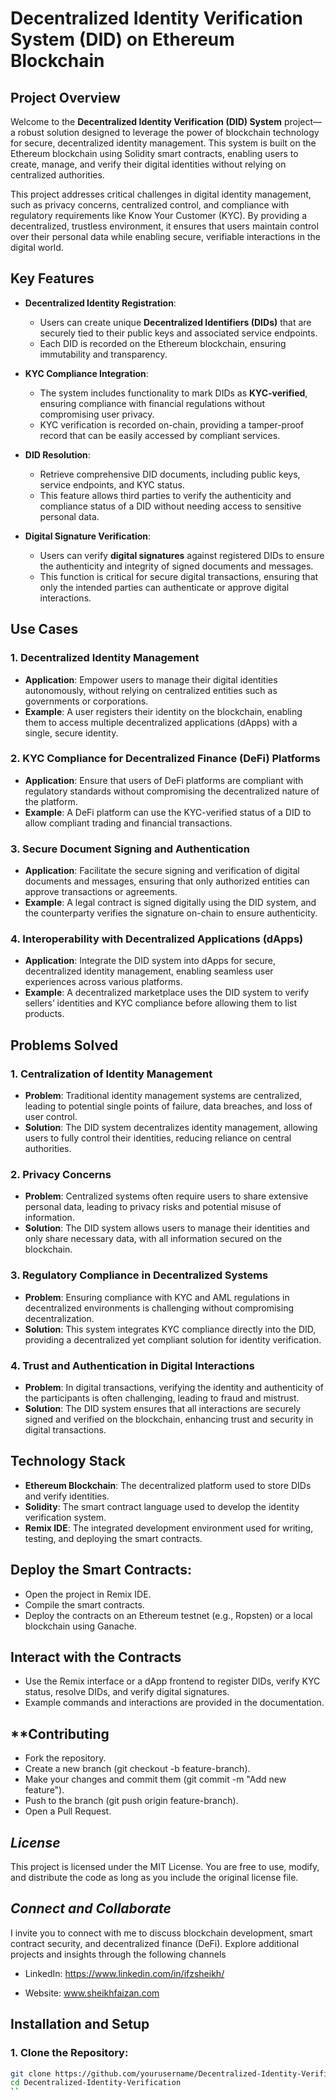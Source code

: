 # **Decentralized Identity Verification System (DID) on Ethereum Blockchain**

## **Project Overview**

Welcome to the **Decentralized Identity Verification (DID) System** project—a robust solution designed to leverage the power of blockchain technology for secure, decentralized identity management. This system is built on the Ethereum blockchain using Solidity smart contracts, enabling users to create, manage, and verify their digital identities without relying on centralized authorities.

This project addresses critical challenges in digital identity management, such as privacy concerns, centralized control, and compliance with regulatory requirements like Know Your Customer (KYC). By providing a decentralized, trustless environment, it ensures that users maintain control over their personal data while enabling secure, verifiable interactions in the digital world.

## **Key Features**

- **Decentralized Identity Registration**: 
  - Users can create unique **Decentralized Identifiers (DIDs)** that are securely tied to their public keys and associated service endpoints.
  - Each DID is recorded on the Ethereum blockchain, ensuring immutability and transparency.

- **KYC Compliance Integration**:
  - The system includes functionality to mark DIDs as **KYC-verified**, ensuring compliance with financial regulations without compromising user privacy.
  - KYC verification is recorded on-chain, providing a tamper-proof record that can be easily accessed by compliant services.

- **DID Resolution**:
  - Retrieve comprehensive DID documents, including public keys, service endpoints, and KYC status.
  - This feature allows third parties to verify the authenticity and compliance status of a DID without needing access to sensitive personal data.

- **Digital Signature Verification**:
  - Users can verify **digital signatures** against registered DIDs to ensure the authenticity and integrity of signed documents and messages.
  - This function is critical for secure digital transactions, ensuring that only the intended parties can authenticate or approve digital interactions.

## **Use Cases**

### **1. Decentralized Identity Management**
   - **Application**: Empower users to manage their digital identities autonomously, without relying on centralized entities such as governments or corporations.
   - **Example**: A user registers their identity on the blockchain, enabling them to access multiple decentralized applications (dApps) with a single, secure identity.

### **2. KYC Compliance for Decentralized Finance (DeFi) Platforms**
   - **Application**: Ensure that users of DeFi platforms are compliant with regulatory standards without compromising the decentralized nature of the platform.
   - **Example**: A DeFi platform can use the KYC-verified status of a DID to allow compliant trading and financial transactions.

### **3. Secure Document Signing and Authentication**
   - **Application**: Facilitate the secure signing and verification of digital documents and messages, ensuring that only authorized entities can approve transactions or agreements.
   - **Example**: A legal contract is signed digitally using the DID system, and the counterparty verifies the signature on-chain to ensure authenticity.

### **4. Interoperability with Decentralized Applications (dApps)**
   - **Application**: Integrate the DID system into dApps for secure, decentralized identity management, enabling seamless user experiences across various platforms.
   - **Example**: A decentralized marketplace uses the DID system to verify sellers’ identities and KYC compliance before allowing them to list products.

## **Problems Solved**

### **1. Centralization of Identity Management**
   - **Problem**: Traditional identity management systems are centralized, leading to potential single points of failure, data breaches, and loss of user control.
   - **Solution**: The DID system decentralizes identity management, allowing users to fully control their identities, reducing reliance on central authorities.

### **2. Privacy Concerns**
   - **Problem**: Centralized systems often require users to share extensive personal data, leading to privacy risks and potential misuse of information.
   - **Solution**: The DID system allows users to manage their identities and only share necessary data, with all information secured on the blockchain.

### **3. Regulatory Compliance in Decentralized Systems**
   - **Problem**: Ensuring compliance with KYC and AML regulations in decentralized environments is challenging without compromising decentralization.
   - **Solution**: This system integrates KYC compliance directly into the DID, providing a decentralized yet compliant solution for identity verification.

### **4. Trust and Authentication in Digital Interactions**
   - **Problem**: In digital transactions, verifying the identity and authenticity of the participants is often challenging, leading to fraud and mistrust.
   - **Solution**: The DID system ensures that all interactions are securely signed and verified on the blockchain, enhancing trust and security in digital transactions.

## **Technology Stack**

- **Ethereum Blockchain**: The decentralized platform used to store DIDs and verify identities.
- **Solidity**: The smart contract language used to develop the identity verification system.
- **Remix IDE**: The integrated development environment used for writing, testing, and deploying the smart contracts.

## **Deploy the Smart Contracts:**

- Open the project in Remix IDE.
- Compile the smart contracts.
- Deploy the contracts on an Ethereum testnet (e.g., Ropsten) or a local blockchain using Ganache.


## **Interact with the Contracts**

- Use the Remix interface or a dApp frontend to register DIDs, verify KYC status, resolve DIDs, and verify digital signatures.
- Example commands and interactions are provided in the documentation.

## **Contributing

- Fork the repository.
- Create a new branch (git checkout -b feature-branch).
- Make your changes and commit them (git commit -m "Add new feature").
- Push to the branch (git push origin feature-branch).
- Open a Pull Request.

## *License*

This project is licensed under the MIT License. You are free to use, modify, and distribute the code as long as you include the original license file.

## *Connect and Collaborate*

I invite you to connect with me to discuss blockchain development, smart contract security, and decentralized finance (DeFi). Explore additional projects and insights through the following channels

- LinkedIn: https://www.linkedin.com/in/ifzsheikh/

- Website: www.sheikhfaizan.com


## **Installation and Setup**

### **1. Clone the Repository**:
   ```bash
   git clone https://github.com/yourusername/Decentralized-Identity-Verification.git
   cd Decentralized-Identity-Verification
``


